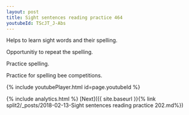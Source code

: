 ```yaml
---
layout: post
title: Sight sentences reading practice 464
youtubeId: TScJT_J-Abs
---
```

 
 
Helps to learn sight words and their spelling.

Opportunitiy to repeat the spelling. 

Practice spelling. 
 
Practice for spelling bee competitions. 
 
{% include youtubePlayer.html id=page.youtubeId %}
 
 
{% include analytics.html %} 
[Next]({{ site.baseurl }}{% link  split2/_posts/2018-02-13-Sight sentences reading practice 202.md%})
 

